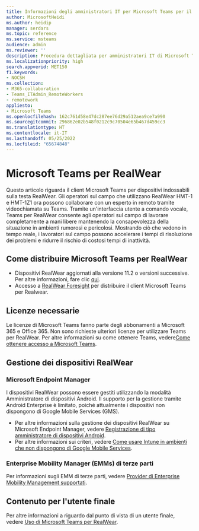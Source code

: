```yaml
---
title: Informazioni degli amministratori IT per Microsoft Teams per il client RealWear (anteprima)
author: MicrosoftHeidi
ms.author: heidip
manager: serdars
ms.topic: reference
ms.service: msteams
audience: admin
ms.reviewer: ''
description: Procedura dettagliata per amministratori IT di Microsoft Teams per il client RealWear.
ms.localizationpriority: high
search.appverid: MET150
f1.keywords:
- NOCSH
ms.collection:
- M365-collaboration
- Teams_ITAdmin_RemoteWorkers
- remotework
appliesto:
- Microsoft Teams
ms.openlocfilehash: 162c761d58e47dc287ee76d29a512aea9ce7a990
ms.sourcegitcommit: 296862e02b548f0212c9c70504e65b467d459cc3
ms.translationtype: HT
ms.contentlocale: it-IT
ms.lasthandoff: 05/25/2022
ms.locfileid: "65674848"
---
```

# <a name="microsoft-teams-for-realwear"></a>Microsoft Teams per RealWear

Questo articolo riguarda il client Microsoft Teams per dispositivi indossabili sulla testa RealWear. Gli operatori sul campo che utilizzano RealWear HMT-1 e HMT-1Z1 ora possono collaborare con un esperto in remoto tramite videochiamata su Teams. Tramite un'interfaccia utente a comando vocale, Teams per RealWear consente agli operatori sul campo di lavorare completamente a mani libere mantenendo la consapevolezza della situazione in ambienti rumorosi e pericolosi. Mostrando ciò che vedono in tempo reale, i lavoratori sul campo possono accelerare i tempi di risoluzione dei problemi e ridurre il rischio di costosi tempi di inattività.

## <a name="how-to-deploy-microsoft-teams-for-realwear"></a>Come distribuire Microsoft Teams per RealWear

- Dispositivi RealWear aggiornati alla versione 11.2 o versioni successive. Per altre informazioni, fare clic [qui](https://realwear.com/knowledge-center/configure-on-release-10/wireless-update/).
- Accesso a [RealWear Foresight](https://cloud.realwear.com/) per distribuire il client Microsoft Teams per Realwear.

## <a name="required-licenses"></a>Licenze necessarie

Le licenze di Microsoft Teams fanno parte degli abbonamenti a Microsoft 365 e Office 365. Non sono richieste ulteriori licenze per utilizzare Teams per RealWear. Per altre informazioni su come ottenere Teams, vedere[Come ottenere accesso a Microsoft Teams](https://support.office.com/article/fc7f1634-abd3-4f26-a597-9df16e4ca65b).

## <a name="managing-realwear-devices"></a>Gestione dei dispositivi RealWear

### <a name="microsoft-endpoint-manager"></a>Microsoft Endpoint Manager

I dispositivi RealWear possono essere gestiti utilizzando la modalità Amministratore di dispositivi Android. Il supporto per la gestione tramite Android Enterprise è limitato, poiché attualmente i dispositivi non dispongono di Google Mobile Services (GMS).

- Per altre informazioni sulla gestione dei dispositivi RealWear su Microsoft Endpoint Manager, vedere [Registrazione di tipo amministratore di dispositivi Android](/mem/intune/enrollment/android-enroll-device-administrator).
- Per altre informazioni sui criteri, vedere [Come usare Intune in ambienti che non dispongono di Google Mobile Services](/mem/intune/apps/manage-without-gms).

### <a name="third-party-enterprise-mobility-managers-emms"></a>Enterprise Mobility Manager (EMMs) di terze parti

Per informazioni sugli EMM di terze parti, vedere [Provider di Enterprise Mobility Management supportati](https://www.realwear.com/knowledge-center/configure-on-release-10/remote-from-a-web-browser/emm/).

## <a name="end-user-content"></a>Contenuto per l'utente finale

Per altre informazioni a riguardo dal punto di vista di un utente finale, vedere [Uso di Microsoft Teams per RealWear](https://support.office.com/article/using-microsoft-teams-for-realwear-af20d232-d18c-476f-8031-843a4edccd5f).